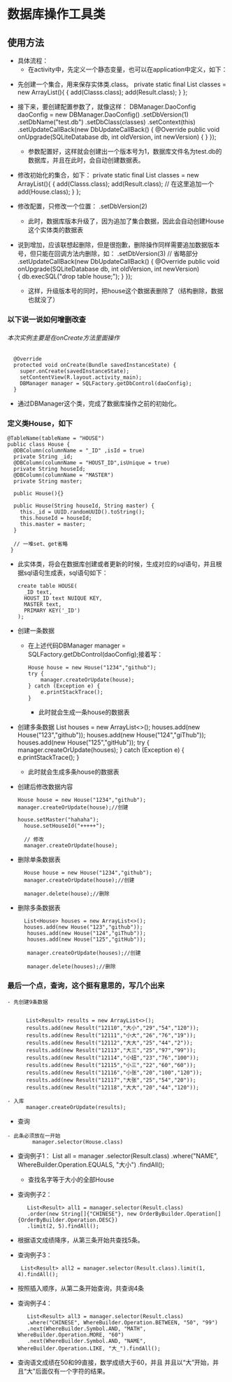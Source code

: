 # 数据库操作工具类

## 使用方法 ##

* 具体流程：
  * 在activity中，先定义一个静态变量，也可以在application中定义，如下：
- 先创建一个集合，用来保存实体类.class。
        private static final List<Class> classes = new ArrayList<Class>(){
          {
            add(Classs.class);
            add(Result.class);
          }
        };

- 接下来，要创建配置参数了，就像这样：
      DBManager.DaoConfig daoConfig = new DBManager.DaoConfig()
      .setDbVersion(1)
            .setDbName("test.db")
            .setDbClass(classes)
            .setContext(this)
            .setUpdateCallBack(new DbUpdateCallBack() {
                @Override
                public void onUpgrade(SQLiteDatabase db, int oldVersion, int newVersion) {
                }
            });

  * 参数配置好，这样就会创建出一个版本号为1，数据库文件名为test.db的数据库，并且在此时，会自动创建数据表。


- 修改初始化的集合，如下：
    private static final List<Class> classes = new ArrayList<Class>(){
        {
            add(Classs.class);
            add(Result.class);
            // 在这里追加一个
            add(House.class);
        }
      };

- 修改配置，只修改一个位置：
      .setDbVersion(2)

   * 此时，数据库版本升级了，因为追加了集合数据，因此会自动创建House这个实体类的数据表


- 说到增加，应该联想起删除，但是很抱歉，删除操作同样需要追加数据版本号，但只能在回调方法内删除，如：
      .setDbVersion(3)
      // 省略部分
      .setUpdateCallBack(new DbUpdateCallBack() {
          @Override
          public void onUpgrade(SQLiteDatabase db, int oldVersion, int newVersion)      
              {
                db.execSQL("drop table house;");
              }
          });

    * 这样，升级版本号的同时，把house这个数据表删除了（结构删除，数据也就没了）

### 以下说一说如何增删改查 ###
###### 本次实例主要是在onCreate方法里面操作

      @Override
      protected void onCreate(Bundle savedInstanceState) {
        super.onCreate(savedInstanceState);
        setContentView(R.layout.activity_main);
        DBManager manager = SQLFactory.getDbControl(daoConfig);
      }

  * 通过DBManager这个类，完成了数据库操作之前的初始化。

### 定义类House，如下
    @TableName(tableName = "HOUSE")
    public class House {
      @DBColumn(columnName = "_ID" ,isId = true)
      private String _id;
      @DBColumn(columnName = "HOUST_ID",isUnique = true)
      private String houseId;
      @DBColumn(columnName = "MASTER")
      private String master;

      public House(){}

      public House(String houseId, String master) {
        this._id = UUID.randomUUID().toString();
        this.houseId = houseId;
        this.master = master;
      }

      // 一堆set、get省略
     }

  * 此实体类，将会在数据库创建或者更新的时候，生成对应的sql语句，并且根据sql语句生成表，sql语句如下：

        create table HOUSE(
          _ID text,
          HOUST_ID text NUIQUE KEY,
          MASTER text,
          PRIMARY KEY('_ID')
        );


- 创建一条数据
  * 在上述代码DBManager manager = SQLFactory.getDbControl(daoConfig);接着写：

        House house = new House("1234","github");
        try {
            manager.createOrUpdate(house);
        } catch (Exception e) {
            e.printStackTrace();
        }

    * 此时就会生成一条house的数据表


- 创建多条数据
       List<House> houses = new ArrayList<>();
       houses.add(new House("123","github"));
        houses.add(new House("124","giThub"));
        houses.add(new House("125","gitHub"));
        try {
            manager.createOrUpdate(houses);
        } catch (Exception e) {
            e.printStackTrace();
        }

    * 此时就会生成多条house的数据表

- 创建后修改数据内容

      House house = new House("1234","github");
      manager.createOrUpdate(house);//创建

      house.setMaster("hahaha");
        house.setHouseId("+++++");

        // 修改
        manager.createOrUpdate(house);

- 删除单条数据表

        House house = new House("1234","github");
        manager.createOrUpdate(house);//创建

        manager.delete(house);//删除


- 删除多条数据表

        List<House> houses = new ArrayList<>();
        houses.add(new House("123","github"));
         houses.add(new House("124","giThub"));
         houses.add(new House("125","gitHub"));

         manager.createOrUpdate(houses);//创建

         manager.delete(houses);//删除

### 最后一个点，查询，这个挺有意思的，写几个出来

    - 先创建9条数据


          List<Result> results = new ArrayList<>();
          results.add(new Result("12110","大小","29","54","120"));
          results.add(new Result("12111","小大","26","76","19"));
          results.add(new Result("12112","大大","25","44","2"));
          results.add(new Result("12113","大三","25","97","99"));
          results.add(new Result("12114","小妞","23","76","100"));
          results.add(new Result("12115","小三","22","60","60"));
          results.add(new Result("12116","小张","20","100","120"));
          results.add(new Result("12117","大张","25","54","20"));
          results.add(new Result("12118","大大","20","44","120"));

    - 入库
          manager.createOrUpdate(results);

   * 查询

    - 此条必须放在一开始
            manager.selector(House.class)


- 查询例子1：
          List<Result> all = manager
          .selector(Result.class)
          .where("NAME", WhereBuilder.Operation.EQUALS, "大小")
          .findAll();

  *   查找名字等于大小的全部House


-  查询例子2：

          List<Result> all1 = manager.selector(Result.class)
          .order(new String[]{"CHINESE"}, new OrderByBuilder.Operation[]{OrderByBuilder.Operation.DESC})
          .limit(2, 5).findAll();

  * 根据语文成绩降序，从第三条开始共查找5条。

-  查询例子3：

        List<Result> all2 = manager.selector(Result.class).limit(1, 4).findAll();
  * 按照插入顺序，从第二条开始查询，共查询4条

-  查询例子4：


          List<Result> all3 = manager.selector(Result.class)
          .where("CHINESE", WhereBuilder.Operation.BETWEEN, "50", "99")
          .next(WhereBuilder.Symbol.AND, "MATH", WhereBuilder.Operation.MORE, "60")
          .next(WhereBuilder.Symbol.AND, "NAME", WhereBuilder.Operation.LIKE, "大_").findAll();

  *  查询语文成绩在50和99直接，数学成绩大于60，并且 并且以“大”开始，并且“大”后面仅有一个字符的结果。
